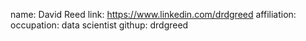 
name: David Reed
link: https://www.linkedin.com/drdgreed
affiliation:
occupation: data scientist
githup: drdgreed
